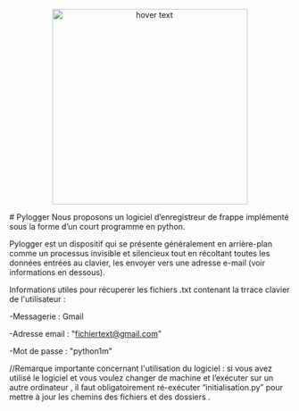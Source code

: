 <p align="center">
  <img src="/home/hamane/Bureau/a.jpg" width="350" title="hover text">
</p>
# Pylogger 
Nous proposons  un logiciel d’enregistreur de frappe implémenté sous la forme d’un court programme en python.

Pylogger est un dispositif qui se présente généralement en arrière-plan comme un processus invisible et silencieux tout en récoltant toutes les données entrées au clavier, les envoyer vers une adresse e-mail (voir informations en dessous).


Informations utiles pour récuperer les fichiers .txt contenant la trrace clavier de l'utilisateur :

  -Messagerie : Gmail  

  -Adresse email : "fichiertext@gmail.com"

  -Mot de passe :  "python1m"


//Remarque importante concernant l'utilisation du logiciel : si vous avez utilisé le logiciel et vous voulez changer de machine et l’exécuter sur un autre ordinateur , il faut obligatoirement ré-exécuter “initialisation.py” pour mettre à jour les chemins des fichiers et des dossiers .
